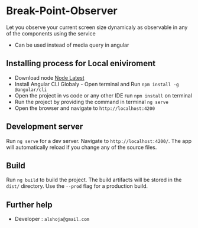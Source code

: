 # Break-Point-Observer
Let you observe your current screen size dynamicaly as observable in any of the components using the service
* Can be used instead of media query in angular 

## Installing process for Local eniviroment

* Download node [Node Latest](https://nodejs.org/en/)
* Install Angular CLI Globaly - Open terminal and Run `npm install -g @angular/cli`
* Open the project in vs code or any other IDE  run `npm install` on terminal
* Run the project by providing the command in terminal `ng serve`  
* Open the browser and navigate to `http://localhost:4200`

## Development server

Run `ng serve` for a dev server. Navigate to `http://localhost:4200/`. The app will automatically reload if you change any of the source files.

## Build

Run `ng build` to build the project. The build artifacts will be stored in the `dist/` directory. Use the `--prod` flag for a production build.



## Further help

- Developer : `alshoja@gmail.com`
